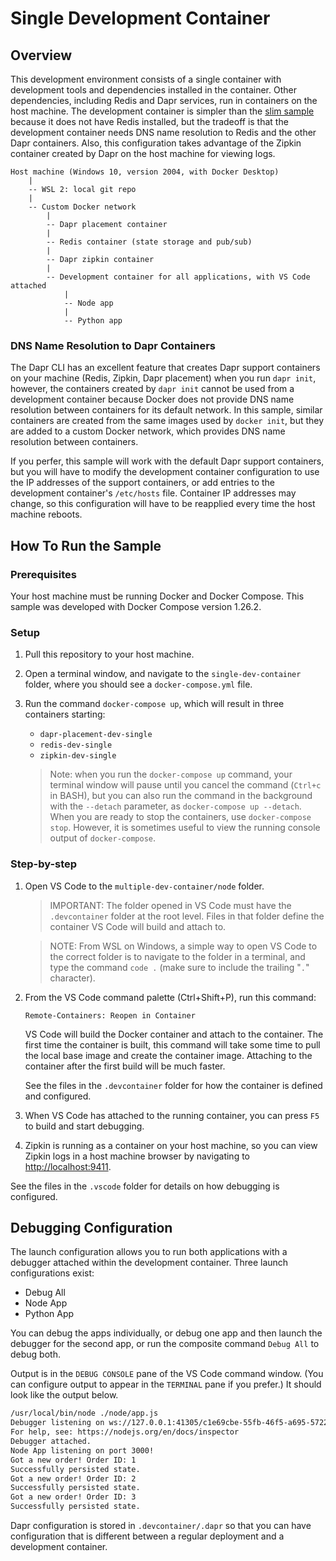 # Single Development Container

## Overview

This development environment consists of a single container with development tools and dependencies installed in the container. Other dependencies, including Redis and Dapr services, run in containers on the host machine. The development container is simpler than the [slim sample](../single-dev-container-slim/README.md) because it does not have Redis installed, but the tradeoff is that the development container needs DNS name resolution to Redis and the other Dapr containers. Also, this configuration takes advantage of the Zipkin container created by Dapr on the host machine for viewing logs.

```ASCII
Host machine (Windows 10, version 2004, with Docker Desktop)
    |
    -- WSL 2: local git repo
    |
    -- Custom Docker network
        |
        -- Dapr placement container
        |
        -- Redis container (state storage and pub/sub)
        |
        -- Dapr zipkin container
        |
        -- Development container for all applications, with VS Code attached
            |
            -- Node app
            |
            -- Python app
```

### DNS Name Resolution to Dapr Containers

The Dapr CLI has an excellent feature that creates Dapr support containers on your machine (Redis, Zipkin, Dapr placement) when you run `dapr init`, however, the containers created by `dapr init` cannot be used from a development container because Docker does not provide DNS name resolution between containers for its default network. In this sample, similar containers are created from the same images used by `docker init`, but they are added to a custom Docker network, which provides DNS name resolution between containers.

If you perfer, this sample will work with the default Dapr support containers, but you will have to modify the development container configuration to use the IP addresses of the support containers, or add entries to the development container's `/etc/hosts` file. Container IP addresses may change, so this configuration will have to be reapplied every time the host machine reboots.

## How To Run the Sample

### Prerequisites

Your host machine must be running Docker and Docker Compose. This sample was developed with Docker Compose version 1.26.2.

### Setup

1. Pull this repository to your host machine.
1. Open a terminal window, and navigate to the `single-dev-container` folder, where you should see a `docker-compose.yml` file.
1. Run the command `docker-compose up`, which will result in three containers starting:

   - `dapr-placement-dev-single`
   - `redis-dev-single`
   - `zipkin-dev-single`
  
   > Note: when you run the `docker-compose up` command, your terminal window will pause until you cancel the command (`Ctrl+c` in BASH), but you can also run the command in the background with the `--detach` parameter, as `docker-compose up --detach`. When you are ready to stop the containers, use `docker-compose stop`. However, it is sometimes useful to view the running console output of `docker-compose`.

### Step-by-step

1. Open VS Code to the `multiple-dev-container/node` folder.

    > IMPORTANT: The folder opened in VS Code must have the `.devcontainer` folder at the root level. Files in that folder define the container VS Code will build and attach to.

    > NOTE: From WSL on Windows, a simple way to open VS Code to the correct folder is to navigate to the folder in a terminal, and type the command `code .` (make sure to include the trailing "`.`" character).


1. From the VS Code command palette (Ctrl+Shift+P), run this command:

    ```ASCII
    Remote-Containers: Reopen in Container
    ```

    VS Code will build the Docker container and attach to the container. The first time the container is built, this command will take some time to pull the local base image and create the container image. Attaching to the container after the first build will be much faster.

    See the files in the `.devcontainer` folder for how the container is defined and configured.

2. When VS Code has attached to the running container, you can press `F5` to build and start debugging.
3. Zipkin is running as a container on your host machine, so you can view Zipkin logs in a host machine browser by navigating to [http://localhost:9411](http://localhost:9411).

See the files in the `.vscode` folder for details on how debugging is configured.

## Debugging Configuration

The launch configuration allows you to run both applications with a debugger attached within the development container. Three launch configurations exist:

- Debug All
- Node App
- Python App

You can debug the apps individually, or debug one app and then launch the debugger for the second app, or run the composite command `Debug All` to debug both.

Output is in the `DEBUG CONSOLE` pane of the VS Code command window. (You can configure output to appear in the `TERMINAL` pane if you prefer.) It should look like the output below.

```BASH
/usr/local/bin/node ./node/app.js
Debugger listening on ws://127.0.0.1:41305/c1e69cbe-55fb-46f5-a695-57221e293793
For help, see: https://nodejs.org/en/docs/inspector
Debugger attached.
Node App listening on port 3000!
Got a new order! Order ID: 1
Successfully persisted state.
Got a new order! Order ID: 2
Successfully persisted state.
Got a new order! Order ID: 3
Successfully persisted state.
```

Dapr configuration is stored in `.devcontainer/.dapr` so that you can have configuration that is different between a regular deployment and a development container.
